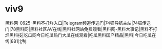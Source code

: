 # viv9
黑料网-0625-黑料不打烊入口|Telegram频道传送门|74猫导航主站|74猫传送门|78黑料网|黑料社区AV在线|黑料社网站免费观看|黑料网-黑料大事记|黑料不打烊黑科技|吃瓜网今日吃瓜热门大瓜在线观看|吃瓜黑料国产精品|黑料|今日吃瓜在线|881比鸭
